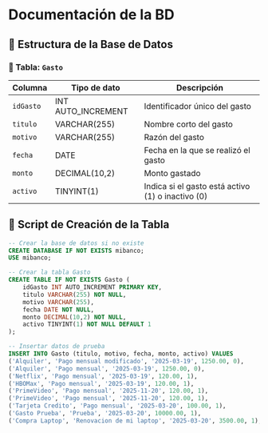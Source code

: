 # Documentación de la BD

## 📂 Estructura de la Base de Datos

### 📌 Tabla: `Gasto`
| Columna    | Tipo de dato       | Descripción                                       |
|------------|--------------------|---------------------------------------------------|
| `idGasto`  | INT AUTO_INCREMENT | Identificador único del gasto                     |
| `titulo`   | VARCHAR(255)       | Nombre corto del gasto                            |
| `motivo`   | VARCHAR(255)       | Razón del gasto                                   |
| `fecha`    | DATE               | Fecha en la que se realizó el gasto               |
| `monto`    | DECIMAL(10,2)      | Monto gastado                                     |
| `activo`   | TINYINT(1)         | Indica si el gasto está activo (1) o inactivo (0) |

## 🚀 Script de Creación de la Tabla
```sql
-- Crear la base de datos si no existe
CREATE DATABASE IF NOT EXISTS mibanco;
USE mibanco;

-- Crear la tabla Gasto
CREATE TABLE IF NOT EXISTS Gasto (
    idGasto INT AUTO_INCREMENT PRIMARY KEY,
    titulo VARCHAR(255) NOT NULL,
    motivo VARCHAR(255),
    fecha DATE NOT NULL,
    monto DECIMAL(10,2) NOT NULL,
    activo TINYINT(1) NOT NULL DEFAULT 1
);

-- Insertar datos de prueba
INSERT INTO Gasto (titulo, motivo, fecha, monto, activo) VALUES
('Alquiler', 'Pago mensual modificado', '2025-03-19', 1250.00, 0),
('Alquiler', 'Pago mensual', '2025-03-19', 1250.00, 0),
('Netflix', 'Pago mensual', '2025-03-19', 120.00, 1),
('HBOMax', 'Pago mensual', '2025-03-19', 120.00, 1),
('PrimeVideo', 'Pago mensual', '2025-11-20', 120.00, 1),
('PrimeVideo', 'Pago mensual', '2025-11-20', 120.00, 1),
('Tarjeta Credito', 'Pago mensual', '2025-03-20', 100.00, 1),
('Gasto Prueba', 'Prueba', '2025-03-20', 10000.00, 1),
('Compra Laptop', 'Renovacion de mi laptop', '2025-03-20', 3500.00, 1);
